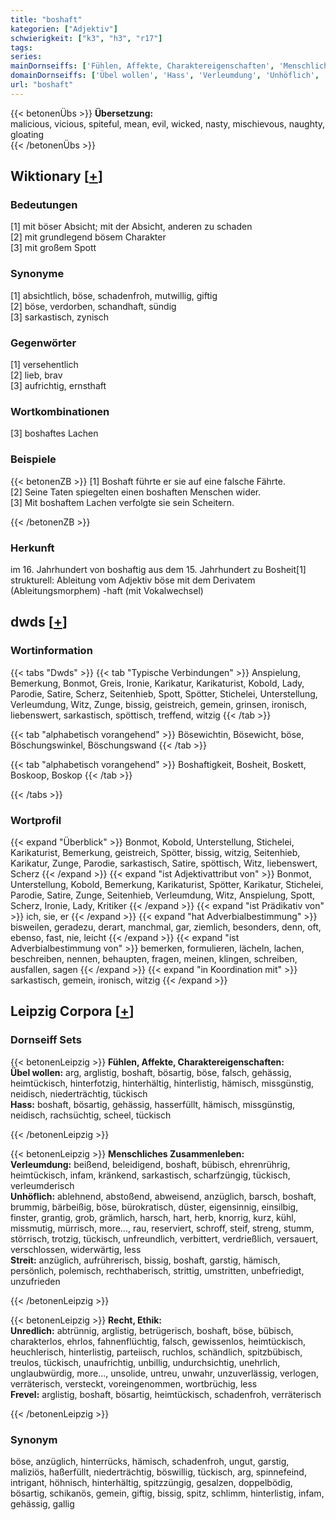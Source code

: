 ```yaml
---
title: "boshaft"
kategorien: ["Adjektiv"]
schwierigkeit: ["k3", "h3", "r17"]
tags:
series:
mainDornseiffs: ['Fühlen, Affekte, Charaktereigenschaften', 'Menschliches Zusammenleben', 'Recht, Ethik']
domainDornseiffs: ['Übel wollen', 'Hass', 'Verleumdung', 'Unhöflich', 'Streit', 'Unredlich', 'Frevel']
url: "boshaft"
---
```


{{< betonenÜbs >}}
**Übersetzung:**  
malicious, vicious, spiteful, mean, evil, wicked, nasty, mischievous, naughty, gloating  
{{< /betonenÜbs >}}

## Wiktionary [[+](https://de.wiktionary.org/wiki/boshaft)]

### Bedeutungen
[1] mit böser Absicht; mit der Absicht, anderen zu schaden  
[2] mit grundlegend bösem Charakter  
[3] mit großem Spott  

### Synonyme
[1] absichtlich, böse, schadenfroh, mutwillig, giftig  
[2] böse, verdorben, schandhaft, sündig  
[3] sarkastisch, zynisch  

### Gegenwörter
[1] versehentlich  
[2] lieb, brav  
[3] aufrichtig, ernsthaft  

### Wortkombinationen
[3] boshaftes Lachen  

### Beispiele
{{< betonenZB >}}
[1] Boshaft führte er sie auf eine falsche Fährte.  
[2] Seine Taten spiegelten einen boshaften Menschen wider.  
[3] Mit boshaftem Lachen verfolgte sie sein Scheitern.  

{{< /betonenZB >}}
### Herkunft
im 16. Jahrhundert von boshaftig aus dem 15. Jahrhundert zu Bosheit[1]  
strukturell: Ableitung vom Adjektiv böse mit dem Derivatem (Ableitungsmorphem) -haft (mit Vokalwechsel)  



## dwds [[+](https://www.dwds.de/wb/boshaft)]

### Wortinformation
{{< tabs "Dwds" >}}
{{< tab "Typische Verbindungen" >}}
Anspielung, Bemerkung, Bonmot, Greis, Ironie, Karikatur, Karikaturist, Kobold, Lady, Parodie, Satire, Scherz, Seitenhieb, Spott, Spötter, Stichelei, Unterstellung, Verleumdung, Witz, Zunge, bissig, geistreich, gemein, grinsen, ironisch, liebenswert, sarkastisch, spöttisch, treffend, witzig
{{< /tab >}}

{{< tab "alphabetisch vorangehend" >}}
Bösewichtin, Bösewicht, böse, Böschungswinkel, Böschungswand
{{< /tab >}}

{{< tab "alphabetisch vorangehend" >}}
Boshaftigkeit, Bosheit, Boskett, Boskoop, Boskop
{{< /tab >}}

{{< /tabs >}}

### Wortprofil
{{< expand "Überblick" >}} Bonmot, Kobold, Unterstellung, Stichelei, Karikaturist, Bemerkung, geistreich, Spötter, bissig, witzig, Seitenhieb, Karikatur, Zunge, Parodie, sarkastisch, Satire, spöttisch, Witz, liebenswert, Scherz {{< /expand >}}
{{< expand "ist Adjektivattribut von" >}} Bonmot, Unterstellung, Kobold, Bemerkung, Karikaturist, Spötter, Karikatur, Stichelei, Parodie, Satire, Zunge, Seitenhieb, Verleumdung, Witz, Anspielung, Spott, Scherz, Ironie, Lady, Kritiker {{< /expand >}}
{{< expand "ist Prädikativ von" >}} ich, sie, er {{< /expand >}}
{{< expand "hat Adverbialbestimmung" >}} bisweilen, geradezu, derart, manchmal, gar, ziemlich, besonders, denn, oft, ebenso, fast, nie, leicht {{< /expand >}}
{{< expand "ist Adverbialbestimmung von" >}} bemerken, formulieren, lächeln, lachen, beschreiben, nennen, behaupten, fragen, meinen, klingen, schreiben, ausfallen, sagen {{< /expand >}}
{{< expand "in Koordination mit" >}} sarkastisch, gemein, ironisch, witzig {{< /expand >}}

## Leipzig Corpora [[+](https://corpora.uni-leipzig.de/en/res?word=boshaft&corpusId=deu_newscrawl-public_2018)]

### Dornseiff Sets
{{< betonenLeipzig >}}
**Fühlen, Affekte, Charaktereigenschaften:**  
**Übel wollen:** arg, arglistig, boshaft, bösartig, böse, falsch, gehässig, heimtückisch, hinterfotzig, hinterhältig, hinterlistig, hämisch, missgünstig, neidisch, niederträchtig, tückisch  
**Hass:** boshaft, bösartig, gehässig, hasserfüllt, hämisch, missgünstig, neidisch, rachsüchtig, scheel, tückisch  

{{< /betonenLeipzig >}}


{{< betonenLeipzig >}}
**Menschliches Zusammenleben:**  
**Verleumdung:** beißend, beleidigend, boshaft, bübisch, ehrenrührig, heimtückisch, infam, kränkend, sarkastisch, scharfzüngig, tückisch, verleumderisch  
**Unhöflich:** ablehnend, abstoßend, abweisend, anzüglich, barsch, boshaft, brummig, bärbeißig, böse, bürokratisch, düster, eigensinnig, einsilbig, finster, grantig, grob, grämlich, harsch, hart, herb, knorrig, kurz, kühl, missmutig, mürrisch, more..., rau, reserviert, schroff, steif, streng, stumm, störrisch, trotzig, tückisch, unfreundlich, verbittert, verdrießlich, versauert, verschlossen, widerwärtig, less  
**Streit:** anzüglich, aufrührerisch, bissig, boshaft, garstig, hämisch, persönlich, polemisch, rechthaberisch, strittig, umstritten, unbefriedigt, unzufrieden  

{{< /betonenLeipzig >}}


{{< betonenLeipzig >}}
**Recht, Ethik:**  
**Unredlich:** abtrünnig, arglistig, betrügerisch, boshaft, böse, bübisch, charakterlos, ehrlos, fahnenflüchtig, falsch, gewissenlos, heimtückisch, heuchlerisch, hinterlistig, parteiisch, ruchlos, schändlich, spitzbübisch, treulos, tückisch, unaufrichtig, unbillig, undurchsichtig, unehrlich, unglaubwürdig, more..., unsolide, untreu, unwahr, unzuverlässig, verlogen, verräterisch, versteckt, voreingenommen, wortbrüchig, less  
**Frevel:** arglistig, boshaft, bösartig, heimtückisch, schadenfroh, verräterisch  

{{< /betonenLeipzig >}}

### Synonym
böse, anzüglich, hinterrücks, hämisch, schadenfroh, ungut, garstig, maliziös, haßerfüllt, niederträchtig, böswillig, tückisch, arg, spinnefeind, intrigant, höhnisch, hinterhältig, spitzzüngig, gesalzen, doppelbödig, bösartig, schikanös, gemein, giftig, bissig, spitz, schlimm, hinterlistig, infam, gehässig, gallig

